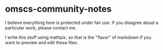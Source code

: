 # omscs-community-notes

I believe everything here is protected under fair use. If you disagree about a particular work, please contact me.

I write this stuff using mathpix, so that is the "flavor" of markdown if you want to preview and edit these files.
